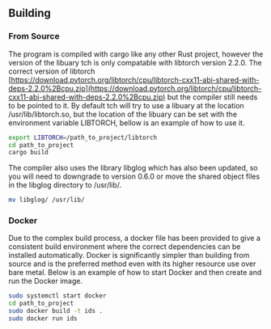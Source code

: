 

## Building

### From Source
The program is compiled with cargo like any other Rust project, however the version of the libuary tch is only compatable with libtorch version 2.2.0. The correct version of libtorch [https://download.pytorch.org/libtorch/cpu/libtorch-cxx11-abi-shared-with-deps-2.2.0%2Bcpu.zip](https://download.pytorch.org/libtorch/cpu/libtorch-cxx11-abi-shared-with-deps-2.2.0%2Bcpu.zip) but the compiler still needs to be pointed to it. By default tch will try to use a libuary at the location /usr/lib/libtorch.so, but the location of the libuary can be set with the environment variable LIBTORCH, bellow is an example of how to use it.

```bash
export LIBTORCH=/path_to_project/libtorch
cd path_to_project
cargo build
```

The compiler also uses the library libglog which has also been updated, so you will need to downgrade to version 0.6.0 or move the shared object files in the libglog directory to /usr/lib/.

```bash
mv libglog/ /usr/lib/
```

### Docker
Due to the complex build process, a docker file has been provided to give a consistent build environment where the correct dependencies can be installed automatically. Docker is significantly simpler than building from source and is the preferred method even with its higher resource use over bare metal. Below is an example of how to start Docker and then create and run the Docker image.

```bash
sudo systemctl start docker
cd path_to_project
sudo docker build -t ids .
sudo docker run ids
```
